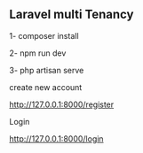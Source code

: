 ## Laravel multi Tenancy

1- composer install

2- npm run dev

3- php artisan serve
<br />

create new account

http://127.0.0.1:8000/register

Login

http://127.0.0.1:8000/login